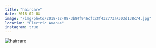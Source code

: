 ```yaml
---
title: "haircare"
date: 2018-02-08
image: "/img/photo/2018-02-08-3b80f946cfcc8f432773a7303d138c74.jpg"
location: "Electric Avenue"
instagram: true
---
```


![haircare](/img/photo/2018-02-08-3b80f946cfcc8f432773a7303d138c74.jpg)
